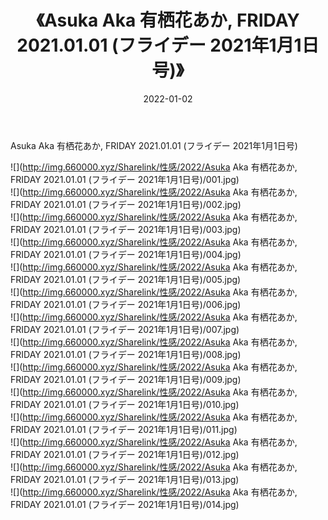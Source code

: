 ﻿---
layout: post
title:  《Asuka Aka 有栖花あか, FRIDAY 2021.01.01 (フライデー 2021年1月1日号)》
date:   2022-01-02
img: http://img.660000.xyz/Sharelink/性感/2022/Asuka Aka 有栖花あか, FRIDAY 2021.01.01 (フライデー 2021年1月1日号)/000.jpg
categories: [美女, 清纯, 唯美]
---

Asuka Aka 有栖花あか, FRIDAY 2021.01.01 (フライデー 2021年1月1日号)

  ![](http://img.660000.xyz/Sharelink/性感/2022/Asuka Aka 有栖花あか, FRIDAY 2021.01.01 (フライデー 2021年1月1日号)/001.jpg) <br> ![](http://img.660000.xyz/Sharelink/性感/2022/Asuka Aka 有栖花あか, FRIDAY 2021.01.01 (フライデー 2021年1月1日号)/002.jpg) <br> ![](http://img.660000.xyz/Sharelink/性感/2022/Asuka Aka 有栖花あか, FRIDAY 2021.01.01 (フライデー 2021年1月1日号)/003.jpg) <br> ![](http://img.660000.xyz/Sharelink/性感/2022/Asuka Aka 有栖花あか, FRIDAY 2021.01.01 (フライデー 2021年1月1日号)/004.jpg) <br> ![](http://img.660000.xyz/Sharelink/性感/2022/Asuka Aka 有栖花あか, FRIDAY 2021.01.01 (フライデー 2021年1月1日号)/005.jpg) <br> ![](http://img.660000.xyz/Sharelink/性感/2022/Asuka Aka 有栖花あか, FRIDAY 2021.01.01 (フライデー 2021年1月1日号)/006.jpg) <br> ![](http://img.660000.xyz/Sharelink/性感/2022/Asuka Aka 有栖花あか, FRIDAY 2021.01.01 (フライデー 2021年1月1日号)/007.jpg) <br> ![](http://img.660000.xyz/Sharelink/性感/2022/Asuka Aka 有栖花あか, FRIDAY 2021.01.01 (フライデー 2021年1月1日号)/008.jpg) <br> ![](http://img.660000.xyz/Sharelink/性感/2022/Asuka Aka 有栖花あか, FRIDAY 2021.01.01 (フライデー 2021年1月1日号)/009.jpg) <br> ![](http://img.660000.xyz/Sharelink/性感/2022/Asuka Aka 有栖花あか, FRIDAY 2021.01.01 (フライデー 2021年1月1日号)/010.jpg) <br> ![](http://img.660000.xyz/Sharelink/性感/2022/Asuka Aka 有栖花あか, FRIDAY 2021.01.01 (フライデー 2021年1月1日号)/011.jpg) <br> ![](http://img.660000.xyz/Sharelink/性感/2022/Asuka Aka 有栖花あか, FRIDAY 2021.01.01 (フライデー 2021年1月1日号)/012.jpg) <br> ![](http://img.660000.xyz/Sharelink/性感/2022/Asuka Aka 有栖花あか, FRIDAY 2021.01.01 (フライデー 2021年1月1日号)/013.jpg) <br> ![](http://img.660000.xyz/Sharelink/性感/2022/Asuka Aka 有栖花あか, FRIDAY 2021.01.01 (フライデー 2021年1月1日号)/014.jpg) <br>
